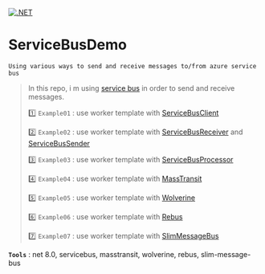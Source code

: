 [![.NET](https://github.com/aimenux/ServiceBusDemo/actions/workflows/ci.yml/badge.svg?branch=main)](https://github.com/aimenux/ServiceBusDemo/actions/workflows/ci.yml)

# ServiceBusDemo
```
Using various ways to send and receive messages to/from azure service bus
```

> In this repo, i m using [service bus](https://learn.microsoft.com/en-us/azure/service-bus-messaging/service-bus-messaging-overview) in order to send and receive messages.
>
> :one: `Example01` : use worker template with [ServiceBusClient](https://learn.microsoft.com/en-us/dotnet/api/azure.messaging.servicebus.servicebusclient)
>
> :two: `Example02` : use worker template with [ServiceBusReceiver](https://learn.microsoft.com/en-us/dotnet/api/azure.messaging.servicebus.servicebusreceiver) and [ServiceBusSender](https://learn.microsoft.com/en-us/dotnet/api/azure.messaging.servicebus.servicebussender)
>
> :three: `Example03` : use worker template with [ServiceBusProcessor](https://learn.microsoft.com/en-us/dotnet/api/azure.messaging.servicebus.servicebusprocessor)
>
> :four: `Example04` : use worker template with [MassTransit](https://masstransit-project.com)
>
> :five: `Example05` : use worker template with [Wolverine](https://wolverinefx.net)
>
> :six: `Example06` : use worker template with [Rebus](https://github.com/rebus-org/Rebus)
>
> :seven: `Example07` : use worker template with [SlimMessageBus](https://github.com/zarusz/SlimMessageBus)
> 

**`Tools`** : net 8.0, servicebus, masstransit, wolverine, rebus, slim-message-bus
